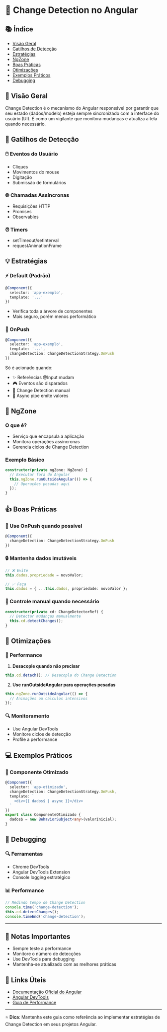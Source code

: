 # 🔄 Change Detection no Angular

## 📚 Índice
- [Visão Geral](#-visão-geral)
- [Gatilhos de Detecção](#-gatilhos-de-detecção)
- [Estratégias](#-estratégias)
- [NgZone](#-ngzone)
- [Boas Práticas](#-boas-práticas)
- [Otimizações](#-otimizações)
- [Exemplos Práticos](#-exemplos-práticos)
- [Debugging](#-debugging)

## 🎯 Visão Geral
Change Detection é o mecanismo do Angular responsável por garantir que seu estado (dados/modelo) esteja sempre sincronizado com a interface do usuário (UI). É como um vigilante que monitora mudanças e atualiza a tela quando necessário.

## 🔔 Gatilhos de Detecção

### 🖱️ Eventos do Usuário
- Cliques
- Movimentos do mouse
- Digitação
- Submissão de formulários

### 🌐 Chamadas Assíncronas
- Requisições HTTP
- Promises
- Observables

### ⏰ Timers
- setTimeout/setInterval
- requestAnimationFrame

## 💡 Estratégias

### ⚡ Default (Padrão)
```typescript
@Component({
  selector: 'app-exemplo',
  template: '...'
})
```
- Verifica toda a árvore de componentes
- Mais seguro, porém menos performático

### 🚀 OnPush
```typescript
@Component({
  selector: 'app-exemplo',
  template: '...',
  changeDetection: ChangeDetectionStrategy.OnPush
})
```
Só é acionado quando:
- ✨ Referências @Input mudam
- 🎮 Eventos são disparados
- 🔄 Change Detection manual
- 📡 Async pipe emite valores

## 🔄 NgZone

### O que é?
- Serviço que encapsula a aplicação
- Monitora operações assíncronas
- Gerencia ciclos de Change Detection

### Exemplo Básico
```typescript
constructor(private ngZone: NgZone) {
  // Executar fora do Angular
  this.ngZone.runOutsideAngular(() => {
    // Operações pesadas aqui
  });
}
```

## 👍 Boas Práticas

### 📌 Use OnPush quando possível
```typescript
@Component({
  changeDetection: ChangeDetectionStrategy.OnPush
})
```

### 🔒 Mantenha dados imutáveis
```typescript
// ❌ Evite
this.dados.propriedade = novoValor;

// ✅ Faça
this.dados = { ...this.dados, propriedade: novoValor };
```

### 🎯 Controle manual quando necessário
```typescript
constructor(private cd: ChangeDetectorRef) {
  // Detectar mudanças manualmente
  this.cd.detectChanges();
}
```

## 🚀 Otimizações

### 💪 Performance
1. **Desacople quando não precisar**
```typescript
this.cd.detach(); // Desacopla do Change Detection
```

2. **Use runOutsideAngular para operações pesadas**
```typescript
this.ngZone.runOutsideAngular(() => {
  // Animações ou cálculos intensivos
});
```

### 🔍 Monitoramento
- Use Angular DevTools
- Monitore ciclos de detecção
- Profile a performance

## 💻 Exemplos Práticos

### 🔄 Componente Otimizado
```typescript
@Component({
  selector: 'app-otimizado',
  changeDetection: ChangeDetectionStrategy.OnPush,
  template: `
    <div>{{ dados$ | async }}</div>
  `
})
export class ComponenteOtimizado {
  dados$ = new BehaviorSubject<any>(valorInicial);
}
```

## 🐞 Debugging

### 🔍 Ferramentas
- Chrome DevTools
- Angular DevTools Extension
- Console logging estratégico

### 📊 Performance
```typescript
// Medindo tempo de Change Detection
console.time('change-detection');
this.cd.detectChanges();
console.timeEnd('change-detection');
```

---

## 📝 Notas Importantes
- Sempre teste a performance
- Monitore o número de detecções
- Use DevTools para debugging
- Mantenha-se atualizado com as melhores práticas

## 🔗 Links Úteis
- [Documentação Oficial do Angular](https://angular.io/guide/change-detection)
- [Angular DevTools](https://angular.io/guide/devtools)
- [Guia de Performance](https://angular.io/guide/performance)

---

⭐ **Dica**: Mantenha este guia como referência ao implementar estratégias de Change Detection em seus projetos Angular.
